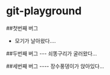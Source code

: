 # git-playground



##첫번째 버그
- 모기가 날아왔다....


##두번째 버그
--- 쇠똥구리가 굴러왔다...

##세번째 버그
---- 장수풍뎅이가 앉아있다...
